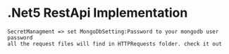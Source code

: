 # .Net5 RestApi Implementation


	SecretManagment => set MongoDbSetting:Password to your mongodb user password
	all the request files will find in HTTPRequests folder. check it out
	


